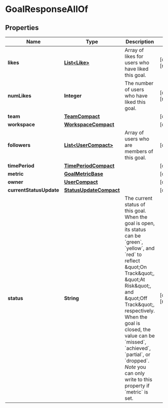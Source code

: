 

# GoalResponseAllOf


## Properties

| Name | Type | Description | Notes |
|------------ | ------------- | ------------- | -------------|
|**likes** | [**List&lt;Like&gt;**](Like.md) | Array of likes for users who have liked this goal. |  [optional] [readonly] |
|**numLikes** | **Integer** | The number of users who have liked this goal. |  [optional] [readonly] |
|**team** | [**TeamCompact**](TeamCompact.md) |  |  [optional] |
|**workspace** | [**WorkspaceCompact**](WorkspaceCompact.md) |  |  [optional] |
|**followers** | [**List&lt;UserCompact&gt;**](UserCompact.md) | Array of users who are members of this goal. |  [optional] |
|**timePeriod** | [**TimePeriodCompact**](TimePeriodCompact.md) |  |  [optional] |
|**metric** | [**GoalMetricBase**](GoalMetricBase.md) |  |  [optional] |
|**owner** | [**UserCompact**](UserCompact.md) |  |  [optional] |
|**currentStatusUpdate** | [**StatusUpdateCompact**](StatusUpdateCompact.md) |  |  [optional] |
|**status** | **String** | The current status of this goal. When the goal is open, its status can be &#x60;green&#x60;, &#x60;yellow&#x60;, and &#x60;red&#x60; to reflect \&quot;On Track\&quot;, \&quot;At Risk\&quot;, and \&quot;Off Track\&quot;, respectively. When the goal is closed, the value can be &#x60;missed&#x60;, &#x60;achieved&#x60;, &#x60;partial&#x60;, or &#x60;dropped&#x60;. *Note* you can only write to this property if &#x60;metric&#x60; is set. |  [optional] [readonly] |



